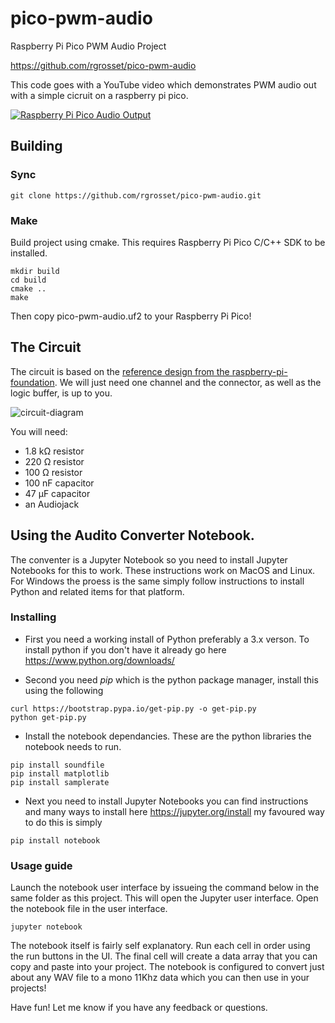 # pico-pwm-audio
Raspberry Pi Pico PWM Audio Project

https://github.com/rgrosset/pico-pwm-audio

This code goes with a YouTube video which demonstrates PWM audio out with a simple cicruit on a raspberry pi pico. 

[![Raspberry Pi Pico Audio Output](https://img.youtube.com/vi/rwPTpMuvSXg/0.jpg)](https://www.youtube.com/watch?v=rwPTpMuvSXg)



## Building

### Sync 
```
git clone https://github.com/rgrosset/pico-pwm-audio.git
```

### Make 
Build project using cmake. This requires Raspberry Pi Pico C/C++ SDK to be installed. 
```
mkdir build
cd build
cmake ..
make
```

Then copy pico-pwm-audio.uf2 to your Raspberry Pi Pico!


## The Circuit
The circuit is based on the [reference design from the raspberry-pi-foundation](https://datasheets.raspberrypi.org/rp2040/hardware-design-with-rp2040.pdf#page=24).
We will just need one channel and the connector, as well as the logic buffer, is up to you.

![circuit-diagram](circuit-diagram.png)

You will need:
- 1.8 kΩ resistor
- 220 Ω resistor
- 100 Ω resistor
- 100 nF capacitor
- 47 µF capacitor
- an Audiojack


## Using the Audito Converter Notebook. 

The conventer is a Jupyter Notebook so you need to install Jupyter Notebooks for this to work. These instructions work on MacOS and Linux.  For Windows the proess is the same simply follow instructions to install Python and related items for that platform. 

### Installing 
* First you need a working install of Python preferably a 3.x verson. To install python if you don't have it already go here https://www.python.org/downloads/

* Second you need *pip* which is the python package manager, install this using the following
```
curl https://bootstrap.pypa.io/get-pip.py -o get-pip.py
python get-pip.py
```

* Install the notebook dependancies. These are the python libraries the notebook needs to run. 
```
pip install soundfile 
pip install matplotlib
pip install samplerate
```


* Next you need to install Jupyter Notebooks you can find instructions and many ways to install here https://jupyter.org/install my favoured way to do this is simply
```
pip install notebook
```

### Usage guide 
Launch the notebook user interface by issueing the command below in the same folder as this project. This will open the Jupyter user interface. Open the notebook file in the user interface.  

```
jupyter notebook
```

The notebook itself is fairly self explanatory. Run each cell in order using the run buttons in the UI. The final cell will create a data array that you can copy and paste into your project. The notebook is configured to convert just about any WAV file to a mono 11Khz data which you can then use in your projects! 


Have fun! Let me know if you have any feedback or questions. 
